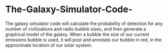 # The-Galaxy-Simulator-Code-
The galaxy simulator code will calculate the probability of detection for any number of civilizations and radio bubble sizes, and then generate a graphical model of the galaxy. When a bubble the size of our current emissions bubble is used, it will post and annotate our bubble in red, in the approximate location of our solar system. 

